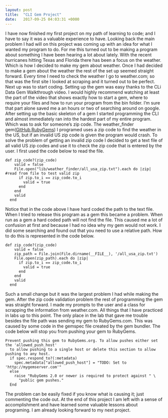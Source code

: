 ```yaml
---
layout: post
title:  "CLI Gem Project"
date:   2017-09-25 04:03:31 +0000
---
```



I have now finished my first project on my path of learning to code; and I have to say it was a valuable experience to have.  Looking back the main problem I had will on this project was coming up with an idea for what I wanted my program to do. For me this turned out to be making a program about something I have been hearing a lot about lately. With the recent hurricanes hitting Texas and Florida there has been a focus on the weather. Which is how I decided to make my gem about weather. Once I had decided to make a gem about the weather the rest of the set up seemed straight forward. Every time I need to check the weather I go to weather.com; so that was the first site I looked at scraping and it turned out to be perfect. Next up was to start coding. 
	Setting up the gem was easy thanks to the CLi Data Gem Walkthrough video. I would highly recommend watching at least the part of the video that shows exactly how to start a gem, where to require your files and how to run your program from the bin folder. I’m sure that part alone saved me a an hours or two of searching around on google. 
After setting up the basic skeleton of a gem I started programming the CLI and almost immediately ran into the hardest part of my entire program. Which was to ask for someone’s zip code. The weather_finder gem([GitHub](hhttps://github.com/jstooley/weather_finder.gitttp://),[RubyGems](https://rubygems.org/gems/weather_finderhttp://)) I programed uses a zip code to find the weather in the US, but if an invalid US zip code is given the program would crash. To solve the problem of getting an invalid zip code I decided to get a text file of all valid US zip codes and use it to check the zip code that is entered by the user. I first used the code below to read the file.
```
def zip_code?(zip_code) 
    valid = false
    File.open("lib/weather_finder/all_usa_zip.txt").each do |zip| #read from file to test valid zip
      if zip.to_i == zip_code.to_i
        valid = true
      end
    end
    valid
  end
```
Notice that in the code above I have hard coded the path to the text file. When I tried to release this program as a gem this became a problem. When run as a gem a hard coded path will not find the file. This caused me a lot of confusion at first and because I had no idea why my gem would not work. I did some searching and found out that you need to use a relative path. How to do this is represented in the code below.


```
def zip_code?(zip_code) 
    valid = false
    zip_path = File.join(File.dirname(__FILE__), '/all_usa_zip.txt')
    File.open(zip_path).each do |zip| 
      if zip.to_i == zip_code.to_i
        valid = true
      end
    end
    valid
  end 
```

Such a small change but it was the largest problem I had while making the gem. 
	After the zip code validation problem the rest of programming the gem was straight forward. I made my prompts to the user and a class for scrapping the information from weather.com. All things that I have practiced in labs up to this point.  The only place in the lab that gave me trouble besides the file path was sending my gem to RubyGems.com. This was caused by some code in the gemspec file created by the gem bundler. The code below will stop you from pushing your gem to RubyGems.
```
Prevent pushing this gem to RubyGems.org. To allow pushes either set the 'allowed_push_host'
  to allow pushing to a single host or delete this section to allow pushing to any host.
  if spec.respond_to?(:metadata)
    spec.metadata["allowed_push_host"] = "TODO: Set to 'http://mygemserver.com'"
  else
    raise "RubyGems 2.0 or newer is required to protect against " \
      "public gem pushes."
  End
```
The problem can be easily fixed if you know what is causing it; just commenting the code out.
	At the end of this project I am left with a sense of accomplishment and have learned some valuable lessons about programing. I am already looking forward to my next project.


